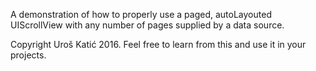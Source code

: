 A demonstration of how to properly use a paged, autoLayouted UIScrollView with any number of pages supplied by a data source.

Copyright Uroš Katić 2016. Feel free to learn from this and use it in your projects.
